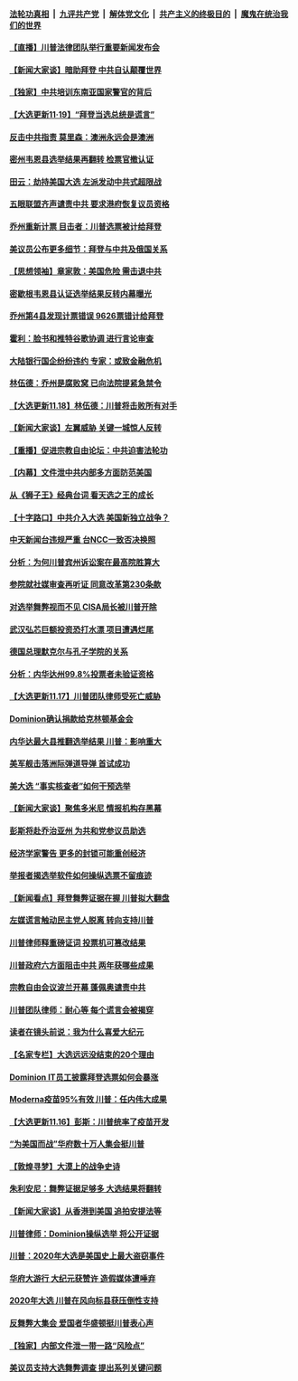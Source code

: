 ####  [法轮功真相](../../../../basic/blob/master/README.md?t=11200303) &nbsp;|&nbsp; [九评共产党](../../../../9ping.md/blob/master/README.md?t=11200303) &nbsp;|&nbsp; [解体党文化](../../../../jtdwh.md/blob/master/README.md?t=11200303)  &nbsp;|&nbsp; [共产主义的终极目的](../../../../gczydzjmd.md/blob/master/README.md?t=11200303) &nbsp;|&nbsp; [魔鬼在统治我们的世界](../../../../mgztzwmdsj.md/blob/master/README.md?t=11200303) 

#### [【直播】川普法律团队举行重要新闻发布会](../pages/nf4514/n12561391.md?t=11200303) 

#### [【新闻大家谈】暗助拜登 中共自认颠覆世界](../pages/nf4514/n12561215.md?t=11200303) 

#### [【独家】中共培训东南亚国家警官的背后](../pages/nf4514/n12556030.md?t=11200303) 

#### [【大选更新11·19】“拜登当选总统是谎言”](../pages/nf4514/n12560779.md?t=11200303) 

#### [反击中共指责 莫里森：澳洲永远会是澳洲](../pages/nf4514/n12560038.md?t=11200303) 

#### [密州韦恩县选举结果再翻转 检票官撤认证](../pages/nf4514/n12560602.md?t=11200303) 

#### [田云：劫持美国大选 左派发动中共式超限战](../pages/nf4514/n12559715.md?t=11200303) 

#### [五眼联盟齐声谴责中共 要求港府恢复议员资格](../pages/nf4514/n12560033.md?t=11200303) 

#### [乔州重新计票 目击者：川普选票被计给拜登](../pages/nf4514/n12559795.md?t=11200303) 

#### [美议员公布更多细节：拜登与中共及俄国关系](../pages/nf4514/n12559580.md?t=11200303) 

#### [【思想领袖】章家敦：美国危险 需击退中共](../pages/nf4514/n12528186.md?t=11200303) 

#### [密歇根韦恩县认证选举结果反转内幕曝光](../pages/nf4514/n12559329.md?t=11200303) 

#### [乔州第4县发现计票错误 9626票错计给拜登](../pages/nf4514/n12559297.md?t=11200303) 

#### [霍利：脸书和推特谷歌协调 进行言论审查](../pages/nf4514/n12559077.md?t=11200303) 

#### [大陆银行国企纷纷违约 专家：或致金融危机](../pages/nf4514/n12558917.md?t=11200303) 

#### [林伍德：乔州是腐败窝 已向法院提紧急禁令](../pages/nf4514/n12559081.md?t=11200303) 

#### [【大选更新11.18】林伍德：川普将击败所有对手](../pages/nf4514/n12558221.md?t=11200303) 

#### [【新闻大家谈】左翼威胁 关键一城惊人反转](../pages/nf4514/n12558640.md?t=11200303) 

#### [【重播】促进宗教自由论坛：中共迫害法轮功](../pages/nf4514/n12557454.md?t=11200303) 

#### [【内幕】文件泄中共内部多方面防范美国](../pages/nf4514/n12553659.md?t=11200303) 

#### [从《狮子王》经典台词 看天选之王的成长](../pages/nf4514/n12556457.md?t=11200303) 

#### [【十字路口】中共介入大选 美国新独立战争？](../pages/nf4514/n12557446.md?t=11200303) 

#### [中天新闻台违规严重 台NCC一致否决换照](../pages/nf4514/n12557645.md?t=11200303) 

#### [分析：为何川普宾州诉讼案在最高院胜算大](../pages/nf4514/n12553675.md?t=11200303) 

#### [参院就社媒审查再听证 同意改革第230条款](../pages/nf4514/n12557001.md?t=11200303) 

#### [对选举舞弊视而不见 CISA局长被川普开除](../pages/nf4514/n12557262.md?t=11200303) 

#### [武汉弘芯巨额投资恐打水漂 项目遭遇烂尾](../pages/nf4514/n12557187.md?t=11200303) 

#### [德国总理默克尔与孔子学院的关系](../pages/nf4514/n12535598.md?t=11200303) 

#### [分析：内华达州99.8%投票者未验证资格](../pages/nf4514/n12556887.md?t=11200303) 

#### [【大选更新11.17】川普团队律师受死亡威胁](../pages/nf4514/n12555633.md?t=11200303) 

#### [Dominion确认捐款给克林顿基金会](../pages/nf4514/n12556644.md?t=11200303) 

#### [内华达最大县推翻选举结果 川普：影响重大](../pages/nf4514/n12556628.md?t=11200303) 

#### [美军舰击落洲际弹道导弹 首试成功](../pages/nf4514/n12556314.md?t=11200303) 

#### [美大选 “事实核查者”如何干预选举](../pages/nf4514/n12556127.md?t=11200303) 

#### [【新闻大家谈】聚焦多米尼 情报机构存黑幕](../pages/nf4514/n12556254.md?t=11200303) 

#### [彭斯将赴乔治亚州 为共和党参议员助选](../pages/nf4514/n12555861.md?t=11200303) 

#### [经济学家警告 更多的封锁可能重创经济](../pages/nf4514/n12555666.md?t=11200303) 

#### [举报者揭选举软件如何操纵选票不留痕迹](../pages/nf4514/n12554917.md?t=11200303) 

#### [【新闻看点】拜登舞弊证据在握 川普拟大翻盘](../pages/nf4514/n12554489.md?t=11200303) 

#### [左媒谎言触动民主党人脱离 转向支持川普](../pages/nf4514/n12554789.md?t=11200303) 

#### [川普律师释重磅证词 投票机可篡改结果](../pages/nf4514/n12554818.md?t=11200303) 

#### [川普政府六方面阻击中共 两年获哪些成果](../pages/nf4514/n12554731.md?t=11200303) 

#### [宗教自由会议波兰开幕 蓬佩奥谴责中共](../pages/nf4514/n12554659.md?t=11200303) 

#### [川普团队律师：耐心等 每个谎言会被揭穿](../pages/nf4514/n12554476.md?t=11200303) 

#### [读者在镜头前说：我为什么喜爱大纪元](../pages/nf4514/n12554199.md?t=11200303) 

#### [【名家专栏】大选远远没结束的20个理由](../pages/nf4514/n12553594.md?t=11200303) 

#### [Dominion IT员工披露拜登选票如何会暴涨](../pages/nf4514/n12554119.md?t=11200303) 

#### [Moderna疫苗95%有效 川普：任内伟大成果](../pages/nf4514/n12553915.md?t=11200303) 

#### [【大选更新11.16】彭斯：川普统率了疫苗开发](../pages/nf4514/n12553075.md?t=11200303) 

#### [“为美国而战”华府数十万人集会挺川普](../pages/nf4514/n12552130.md?t=11200303) 

#### [【敦煌寻梦】大漠上的战争史诗](../pages/nf4514/n12527845.md?t=11200303) 

#### [朱利安尼：舞弊证据足够多 大选结果将翻转](../pages/nf4514/n12553749.md?t=11200303) 

#### [【新闻大家谈】从香港到美国 追拍安提法等](../pages/nf4514/n12553401.md?t=11200303) 

#### [川普律师：Dominion操纵选举 将公开证据](../pages/nf4514/n12553409.md?t=11200303) 

#### [川普：2020年大选是美国史上最大盗窃事件](../pages/nf4514/n12553493.md?t=11200303) 

#### [华府大游行 大纪元获赞许 造假媒体遭唾弃](../pages/nf4514/n12553145.md?t=11200303) 

#### [2020年大选 川普在风向标县获压倒性支持](../pages/nf4514/n12552700.md?t=11200303) 

#### [反舞弊大集会 爱国者华盛顿挺川普表心声](../pages/nf4514/n12552013.md?t=11200303) 

#### [【独家】内部文件泄一带一路“风险点”](../pages/nf4514/n12545751.md?t=11200303) 

#### [美议员支持大选舞弊调查 提出系列关键问题](../pages/nf4514/n12552266.md?t=11200303) 

